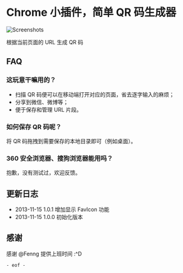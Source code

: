 # Chrome 小插件，简单 QR 码生成器

![Screenshots](http://files.gracecode.com/2013_11_15/1384505799.png)

根据当前页面的 URL 生成 QR 码


## FAQ

### 这玩意干嘛用的？

* 扫描 QR 码便可以在移动端打开对应的页面，省去逐字输入的麻烦；
* 分享到微信、微博等；
* 便于保存和管理 URL 片段。

### 如何保存 QR 码呢？

将 QR 码拖拽到需要保存的本地目录即可（例如桌面）。

### 360 安全浏览器、搜狗浏览器能用吗？

抱歉，没有测试过，欢迎反馈。


## 更新日志

* 2013-11-15 1.0.1 增加显示 FavIcon 功能
* 2013-11-15 1.0.0 初始化版本

## 感谢

感谢 @Fenng 提供上班时间 :^D

`- eof -`
